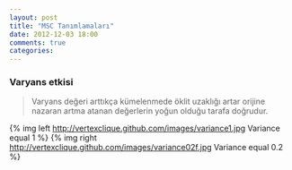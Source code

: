 ```yaml
---
layout: post
title: "MSC Tanımlamaları"
date: 2012-12-03 18:00
comments: true
categories: 
---
```


### Varyans etkisi

> Varyans değeri arttıkça kümelenmede öklit uzaklığı artar orijine nazaran artma atanan değerlerin yoğun olduğu tarafa doğrudur.

{% img left http://vertexclique.github.com/images/variance1.jpg Variance equal 1 %}
{% img right http://vertexclique.github.com/images/variance02f.jpg Variance equal 0.2 %}